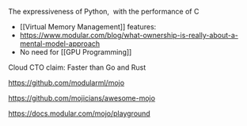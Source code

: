 The expressiveness of Python,  with the performance of C
* [[Virtual Memory Management]] features:
* https://www.modular.com/blog/what-ownership-is-really-about-a-mental-model-approach
* No need for [[GPU Programming]]

Cloud CTO claim: Faster than Go and Rust

https://github.com/modularml/mojo

https://github.com/mojicians/awesome-mojo

https://docs.modular.com/mojo/playground